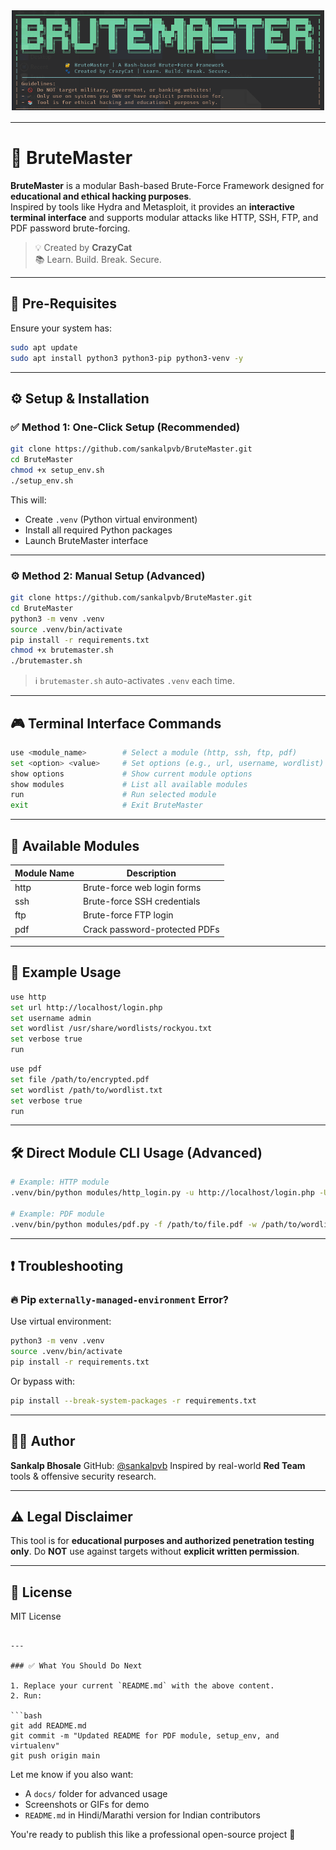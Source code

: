 ![BruteMaster Banner](banner.png)

---

# 🚀 BruteMaster

**BruteMaster** is a modular Bash-based Brute-Force Framework designed for  
**educational and ethical hacking purposes**.  
Inspired by tools like Hydra and Metasploit, it provides an **interactive terminal interface** and supports modular attacks like HTTP, SSH, FTP, and PDF password brute-forcing.

> 💡 Created by **CrazyCat**  
> 📚 Learn. Build. Break. Secure.

---

## 🔰 Pre-Requisites

Ensure your system has:

```bash
sudo apt update
sudo apt install python3 python3-pip python3-venv -y
````

---

## ⚙️ Setup & Installation

### ✅ Method 1: One-Click Setup (Recommended)

```bash
git clone https://github.com/sankalpvb/BruteMaster.git
cd BruteMaster
chmod +x setup_env.sh
./setup_env.sh
```

This will:

* Create `.venv` (Python virtual environment)
* Install all required Python packages
* Launch BruteMaster interface

---

### ⚙️ Method 2: Manual Setup (Advanced)

```bash
git clone https://github.com/sankalpvb/BruteMaster.git
cd BruteMaster
python3 -m venv .venv
source .venv/bin/activate
pip install -r requirements.txt
chmod +x brutemaster.sh
./brutemaster.sh
```

> ℹ️ `brutemaster.sh` auto-activates `.venv` each time.

---

## 🎮 Terminal Interface Commands

```bash
use <module_name>        # Select a module (http, ssh, ftp, pdf)
set <option> <value>     # Set options (e.g., url, username, wordlist)
show options             # Show current module options
show modules             # List all available modules
run                      # Run selected module
exit                     # Exit BruteMaster
```

---

## 🧰 Available Modules

| Module Name | Description                   |
| ----------- | ----------------------------- |
| http        | Brute-force web login forms   |
| ssh         | Brute-force SSH credentials   |
| ftp         | Brute-force FTP login         |
| pdf         | Crack password-protected PDFs |

---

## 🧪 Example Usage

```bash
use http
set url http://localhost/login.php
set username admin
set wordlist /usr/share/wordlists/rockyou.txt
set verbose true
run
```

```bash
use pdf
set file /path/to/encrypted.pdf
set wordlist /path/to/wordlist.txt
set verbose true
run
```

---

## 🛠️ Direct Module CLI Usage (Advanced)

```bash
# Example: HTTP module
.venv/bin/python modules/http_login.py -u http://localhost/login.php -U admin -w /usr/share/wordlists/rockyou.txt --verbose

# Example: PDF module
.venv/bin/python modules/pdf.py -f /path/to/file.pdf -w /path/to/wordlist.txt --verbose
```

---

## ❗ Troubleshooting

### 🔥 Pip `externally-managed-environment` Error?

Use virtual environment:

```bash
python3 -m venv .venv
source .venv/bin/activate
pip install -r requirements.txt
```

Or bypass with:

```bash
pip install --break-system-packages -r requirements.txt
```

---

## 👨‍💻 Author

**Sankalp Bhosale**
GitHub: [@sankalpvb](https://github.com/sankalpvb)
Inspired by real-world **Red Team** tools & offensive security research.

---

## ⚠️ Legal Disclaimer

This tool is for **educational purposes and authorized penetration testing only**.
Do **NOT** use against targets without **explicit written permission**.

---

## 📄 License

MIT License

````

---

### ✅ What You Should Do Next

1. Replace your current `README.md` with the above content.
2. Run:

```bash
git add README.md
git commit -m "Updated README for PDF module, setup_env, and virtualenv"
git push origin main
````

Let me know if you also want:

* A `docs/` folder for advanced usage
* Screenshots or GIFs for demo
* `README.md` in Hindi/Marathi version for Indian contributors

You're ready to publish this like a professional open-source project 🚀
